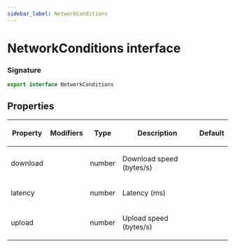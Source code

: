 ```yaml
---
sidebar_label: NetworkConditions
---
```


# NetworkConditions interface

### Signature

```typescript
export interface NetworkConditions
```

## Properties

<table><thead><tr><th>

Property

</th><th>

Modifiers

</th><th>

Type

</th><th>

Description

</th><th>

Default

</th></tr></thead>
<tbody><tr><td>

<span id="download">download</span>

</td><td>

</td><td>

number

</td><td>

Download speed (bytes/s)

</td><td>

</td></tr>
<tr><td>

<span id="latency">latency</span>

</td><td>

</td><td>

number

</td><td>

Latency (ms)

</td><td>

</td></tr>
<tr><td>

<span id="upload">upload</span>

</td><td>

</td><td>

number

</td><td>

Upload speed (bytes/s)

</td><td>

</td></tr>
</tbody></table>
